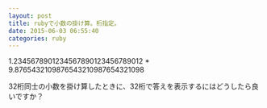 ```yaml
---
layout: post
title: rubyで小数の掛け算。桁指定。
date: 2015-06-03 06:55:40
categories: ruby
---
```

<!-- {% raw %} -->
<p>1.2345678901234567890123456789012 * 9.8765432109876543210987654321098</p>

<p>32桁同士の小数を掛け算したときに、32桁で答えを表示するにはどうしたら良いですか？</p>
<!-- {% endraw %} -->
